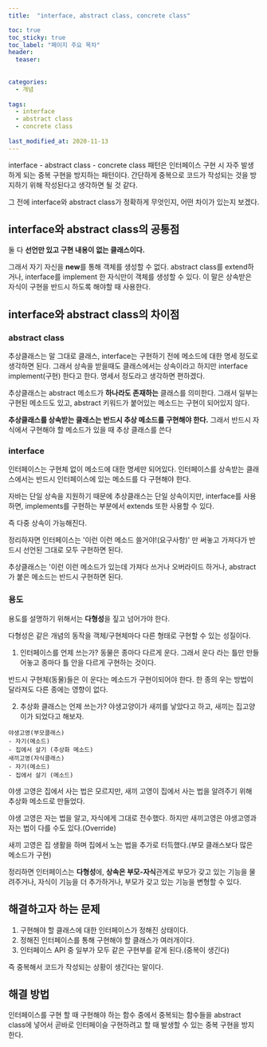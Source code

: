 ```yaml
---
title:  "interface, abstract class, concrete class"

toc: true
toc_sticky: true
toc_label: "페이지 주요 목차"
header:
  teaser: 
  
  
categories:
  - 개념
  
tags:
  - interface
  - abstract class
  - concrete class
  
last_modified_at: 2020-11-13
---
```


interface - abstract class - concrete class 패턴은 인터페이스 구현 시 자주 발생하게 되는 중복 구현을 방지하는 패턴이다.
간단하게 중복으로 코드가 작성되는 것을 방지하기 위해 작성된다고 생각하면 될 것 같다.

그 전에 interface와 abstract class가 정확하게 무엇인지, 어떤 차이가 있는지 보겠다.

## interface와 abstract class의 공통점

둘 다 **선언만 있고 구현 내용이 없는 클래스이다.**

그래서 자기 자신을 **new**를 통해 객체를 생성할 수 없다. abstract class를 extend하거나, interface를 implement 한 자식만이 객체를 생성할 수 있다.
이 말은 상속받은 자식이 구현을 반드시 하도록 해야할 때 사용한다.

## interface와 abstract class의 차이점

### abstract class

추상클래스는 말 그대로 클래스, interface는 구현하기 전에 메소드에 대한 명세 정도로 생각하면 된다. 그래서 상속을 받을때도 
클래스에서는 상속이라고 하지만 interface implement(구현) 한다고 한다. 명세서 정도라고 생각하면 편하겠다.

추상클래스는 abstract 메소드가 **하나라도 존재하는** 클래스를 의미한다. 그래서 일부는 구현된 메소드도 있고, abstract 키워드가 붙어있는 메소드는 구현이 되어있지 않다.

**추상클래스를 상속받는 클래스는 반드시 추상 메소드를 구현해야 한다.** 그래서 반드시 자식에서 구현해야 할 메소드가 있을 때 추상 클래스를 쓴다

### interface

인터페이스는 구현체 없이 메소드에 대한 명세만 되어있다. 인터페이스를 상속받는 클래스에서는 반드시 인터페이스에 있는 메소드를 다 구현해야 한다.

자바는 단일 상속을 지원하기 때문에 추상클래스는 단일 상속이지만, interface를 사용하면, implements를 구현하는 부분에서 extends 또한 사용할 수 있다.

즉 다중 상속이 가능해진다. 

정리하자면 인터페이스는 '이런 이런 메소드 쓸거야!(요구사항)' 만 써놓고 가져다가 반드시 선언된 그대로 모두 구현하면 된다.

추상클래스는 '이런 이런 메소드가 있는데 가져다 쓰거나 오버라이드 하거나, abstract가 붙은 메소드는 반드시 구현하면 된다.

### 용도

용도를 설명하기 위해서는 **다형성**을 짚고 넘어가야 한다.

다형성은 같은 개념의 동작을 객체/구현체마다 다른 형태로 구현할 수 있는 성질이다.

1. 인터페이스를 언제 쓰는가?
  동물은 종마다 다르게 운다. 그래서 운다 라는 틀만 만들어놓고 종마다 틀 안을 다르게 구현하는 것이다.
  
  반드시 구현체(동물)들은 이 운다는 메소드가 구현이되어야 한다. 한 종의 우는 방법이 달라져도 다른 종에는 영향이 없다.
  
2. 추상화 클래스는 언제 쓰는가?
  야생고양이가 새끼를 낳았다고 하고, 새끼는 집고양이가 되었다고 해보자.
  
  ```
  야생고영(부모클래스)
  - 자기(메소드)
  - 집에서 살기 (추상화 메소드)
  새끼고영(자식클래스)
  - 자기(메소드)
  - 집에서 살기 (메소드)
  ```
  
  야생 고영은 집에서 사는 법은 모르지만, 새끼 고영이 집에서 사는 법을 알려주기 위해 추상화 메소드로 만들었다.
  
  야생 고영은 자는 법을 알고, 자식에게 그대로 전수했다. 하지만 새끼고영은 야생고영과 자는 법이 다를 수도 있다.(Override)
  
  새끼 고영은 집 생활을 하며 집에서 노는 법을 추가로 터득했다.(부모 클래스보다 많은 메소드가 구현)
  
정리하면 인터페이스는 **다형성**에, **상속은 부모-자식**관계로 부모가 갖고 있는 기능을 물려주거나, 자식이 기능을 더 추가하거나, 부모가 갖고 있는 기능을 변형할 수 있다.

## 해결하고자 하는 문제

1. 구현해야 할 클래스에 대한 인터페이스가 정해진 상태이다.
2. 정해진 인터페이스를 통해 구현해야 할 클래스가 여러개이다.
3. 인터페이스 API 중 일부가 모두 같은 구현부를 같게 된다.(중복이 생긴다)

즉 중복해서 코드가 작성되는 상황이 생긴다는 말이다.

## 해결 방법

인터페이스를 구현 할 때 구현해야 하는 함수 중에서 중복되는 함수들을 abstract class에 넣어서 곧바로 인터페이슬
구현하려고 할 때 발생할 수 있는 중복 구현을 방지한다.




